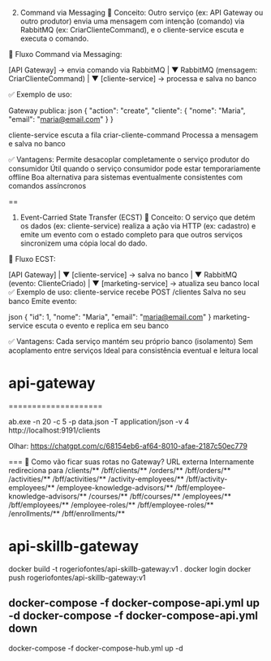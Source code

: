 2. Command via Messaging
   🧠 Conceito:
   Outro serviço (ex: API Gateway ou outro produtor) envia uma mensagem com intenção (comando) via RabbitMQ (ex: CriarClienteCommand), e o cliente-service escuta e executa o comando.

🧱 Fluxo Command via Messaging:

[API Gateway] → envia comando via RabbitMQ
                |
                ▼
RabbitMQ (mensagem: CriarClienteCommand)
                |
                ▼
[cliente-service] → processa e salva no banco

✅ Exemplo de uso:

Gateway publica:
json
{
    "action": "create",
    "cliente": {
        "nome": "Maria",
        "email": "maria@email.com"
    }
}

cliente-service escuta a fila criar-cliente-command
Processa a mensagem e salva no banco

✅ Vantagens:
Permite desacoplar completamente o serviço produtor do consumidor
Útil quando o serviço consumidor pode estar temporariamente offline
Boa alternativa para sistemas eventualmente consistentes com comandos assíncronos

==
1. Event-Carried State Transfer (ECST)
   🧠 Conceito:
   O serviço que detém os dados (ex: cliente-service) realiza a ação via HTTP (ex: cadastro) e emite um evento com o estado completo para que outros serviços sincronizem uma cópia local do dado.

🧱 Fluxo ECST:

[API Gateway]
    |
    ▼
[cliente-service] → salva no banco
    |
    ▼
RabbitMQ (evento: ClienteCriado)
    |
    ▼
[marketing-service] → atualiza seu banco local
✅ Exemplo de uso:
cliente-service recebe POST /clientes
Salva no seu banco
Emite evento:

json
{
    "id": 1,
    "nome": "Maria",
    "email": "maria@email.com"
}
marketing-service escuta o evento e replica em seu banco

✅ Vantagens:
Cada serviço mantém seu próprio banco (isolamento)
Sem acoplamento entre serviços
Ideal para consistência eventual e leitura local

# api-gateway


====================

ab.exe -n 20 -c 5 -p data.json -T application/json -v 4 http://localhost:9191/clients

Olhar: https://chatgpt.com/c/68154eb6-af64-8010-afae-2187c50ec779

===
🔎 Como vão ficar suas rotas no Gateway?
URL externa	                        Internamente redireciona para
/clients/**	                        /bff/clients/**
/orders/**	                        /bff/orders/**
/activities/**	                    /bff/activities/**
/activity-employees/**	            /bff/activity-employees/**
/employee-knowledge-advisors/** 	/bff/employee-knowledge-advisors/**
/courses/**	                        /bff/courses/**
/employees/**	                    /bff/employees/**
/employee-roles/**	                /bff/employee-roles/**
/enrollments/**	                    /bff/enrollments/**

# api-skillb-gateway

docker build -t rogeriofontes/api-skillb-gateway:v1 .
docker login
docker push rogeriofontes/api-skillb-gateway:v1


docker-compose -f docker-compose-api.yml up -d
docker-compose -f docker-compose-api.yml down
---
docker-compose -f docker-compose-hub.yml up -d